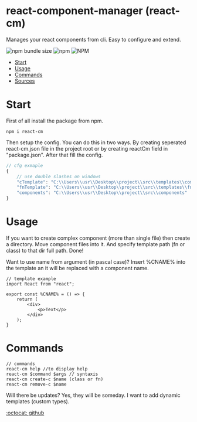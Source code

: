 react-component-manager (react-cm)
===================

Manages your react components from cli. Easy to configure and extend.

<!-- shileds -->
![npm bundle size](https://img.shields.io/bundlephobia/min/react-cm)
![npm](https://img.shields.io/npm/dm/react-cm)
![NPM](https://img.shields.io/npm/l/react-cm)

* [Start](#Start)
* [Usage](#Usage)
* [Commands](#Commands)
* [Sources](#Sources)

# Start
First of all install the package from npm.

```
npm i react-cm
```

Then setup the config. You can do this in two ways. By creating seperated react-cm.json file in the project root or by creating reactCm field in "package.json". After that fill the config.

``` ts
// cfg exmaple
{
    // use double slashes on windows
    "cTemplate": "C:\\Users\\usr\\Desktop\\project\\src\\templates\\complex_template",
    "fnTemplate": "C:\\Users\\usr\\Desktop\\project\\src\\templates\\fnTemplate.tsx",
    "components": "C:\\Users\\usr\\Desktop\\project\\src\\components"
}
```

# Usage
If you want to create complex component (more than single file) then create a directory. Move component files into it. And specify template path (fn or class) to that dir full path. Done!

Want to use name from argument (in pascal case)? Insert %CNAME% into the template an it will be replaced with a component name.

``` tsx
// template example
import React from "react";

export const %CNAME% = () => {
    return (
        <div>
            <p>Text</p>
        </div>
    );
}
```

# Commands
```
// commands
react-cm help //to display help
react-cm $command $args // syntaxis
react-cm create-c $name (class or fn)
react-cm remove-c $name
```

Will there be updates?
Yes, they will be someday. I want to add dynamic templates (custom types).


[:octocat: github](https://github.com/Kostayne/react-cm)